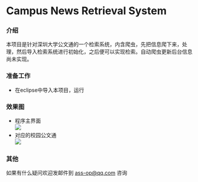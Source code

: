 # Campus News Retrieval System

### 介绍
本项目是针对深圳大学公文通的一个检索系统，内含爬虫，先把信息爬下来，处理，然后导入检索系统进行初始化，之后便可以实现检索。自动爬虫更新后台信息尚未实现。

### 准备工作
* 在eclipse中导入本项目，运行

### 效果图
* 程序主界面<br>
![](https://github.com/assissionop/Campus-News-Retrieval-System/blob/master/readme-picture/1.png)
* 对应的校园公文通<br>
![](https://github.com/assissionop/Campus-News-Retrieval-System/blob/master/readme-picture/2.png)

### 其他
如果有什么疑问欢迎发邮件到 ass-op@qq.com 咨询
